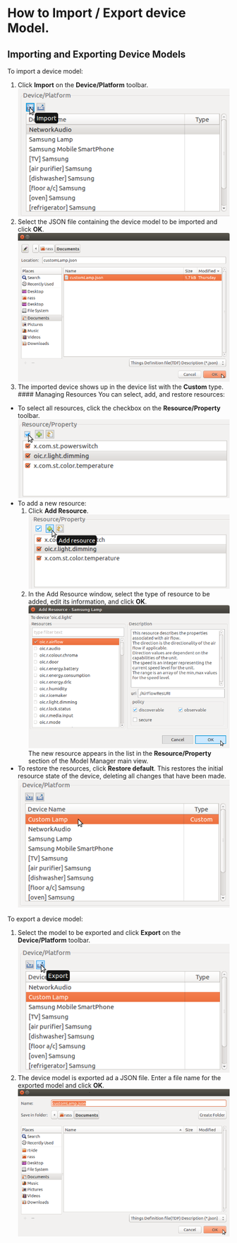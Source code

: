 # How to Import / Export device Model.

## Importing and Exporting Device Models
To import a device model:
1. Click **Import** on the **Device/Platform** toolbar.
![Import the JSON file](media/rt_model_import_model.png)
2. Select the JSON file containing the device model to be imported and click **OK**.
![Select the JSON file](media/rt_model_import_model_window.png)
3. The imported device shows up in the device list with the **Custom** type.  #### Managing Resources
You can select, add, and restore resources:
- To select all resources, click the checkbox on the **Resource/Property** toolbar.
![Select all resources](media/rt_model_select_all.png)
- To add a new resource:
   1. Click **Add Resource**.
   ![Add Resource](media/rt_model_add_resource.png)
   2. In the Add Resource window, select the type of resource to be added, edit its information, and click **OK**.
   ![Add Resource](media/rt_model_add_resource_window.png)
   The new resource appears in the list in the **Resource/Property** section of the Model Manager main view.
- To restore the resources, click **Restore default**. This restores the initial resource state of the device, deleting all changes that have been made.
![The imported device shows up](media/rt_model_import_model_finished.png)

To export a device model:
1. Select the model to be exported and click **Export** on the **Device/Platform** toolbar.
![Export the model](media/rt_model_export_model.png)
2. The device model is exported ad a JSON file. Enter a file name for the exported model and click **OK**.
![Exported as a JSON file](media/rt_model_export_model_window.png)
